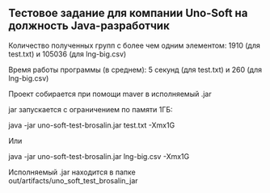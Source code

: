 ## Тестовое задание для компании Uno-Soft на должность Java-разработчик

Количество полученных групп с более чем одним элементом: 1910 (для test.txt) и 105036 (для lng-big.csv)

Время работы программы (в среднем): 5 секунд (для test.txt) и 260 (для lng-big.csv)

Проект собирается при помощи maver в исполняемый .jar

jar запускается с ограничением по памяти 1ГБ:

java -jar uno-soft-test-brosalin.jar test.txt -Xmx1G

Или

java -jar uno-soft-test-brosalin.jar lng-big.csv -Xmx1G

Исполняемый .jar находится в папке out/artifacts/uno_soft_test_brosalin_jar
